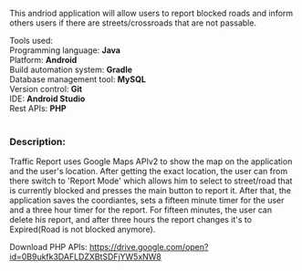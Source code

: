 This andriod application will allow users to report blocked roads and inform others users if there are streets/crossroads that are not passable.

Tools used:</br>
Programming language: <b>Java</b></br>
Platform: <b>Android</b></br>
Build automation system: <b>Gradle</b></br>
Database management tool: <b>MySQL</b></br>
Version control: <b>Git</b></br>
IDE: <b>Android Studio</b></br>
Rest APIs: <b>PHP</b></br></br>

<h3>Description:</h3>
Traffic Report uses Google Maps APIv2 to show the map on the application and the user's location. After getting the exact location, the user can from there switch to 'Report Mode' which allows him to select to street/road that is currently blocked and presses the main button to report it. After that, the application saves the coordiantes, sets a fifteen minute timer for the user and a three hour timer for the report. For fifteen minutes, the user can delete his report, and after three hours the report changes it's to Expired(Road is not blocked anymore).<br/>


Download PHP APIs: https://drive.google.com/open?id=0B9ukfk3DAFLDZXBtSDFjYW5xNW8